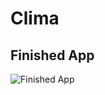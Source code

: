 # Clima
## Finished App
![Finished App](https://github.com/londonappbrewery/Images/blob/master/Clima.gif)
